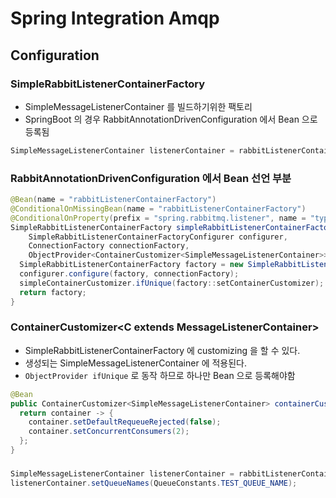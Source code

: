 # Spring Integration Amqp

## Configuration

### SimpleRabbitListenerContainerFactory

- SimpleMessageListenerContainer 를 빌드하기위한 팩토리
- SpringBoot 의 경우 RabbitAnnotationDrivenConfiguration 에서 Bean 으로 등록됨

```java
SimpleMessageListenerContainer listenerContainer = rabbitListenerContainerFactory.createListenerContainer();
```

### RabbitAnnotationDrivenConfiguration 에서 Bean 선언 부분 

```java
@Bean(name = "rabbitListenerContainerFactory")
@ConditionalOnMissingBean(name = "rabbitListenerContainerFactory")
@ConditionalOnProperty(prefix = "spring.rabbitmq.listener", name = "type", havingValue = "simple", matchIfMissing = true)
SimpleRabbitListenerContainerFactory simpleRabbitListenerContainerFactory(
    SimpleRabbitListenerContainerFactoryConfigurer configurer, 
    ConnectionFactory connectionFactory,
    ObjectProvider<ContainerCustomizer<SimpleMessageListenerContainer>> simpleContainerCustomizer) {
  SimpleRabbitListenerContainerFactory factory = new SimpleRabbitListenerContainerFactory();
  configurer.configure(factory, connectionFactory);
  simpleContainerCustomizer.ifUnique(factory::setContainerCustomizer);
  return factory;
}
```

### ContainerCustomizer\<C extends MessageListenerContainer>

- SimpleRabbitListenerContainerFactory 에 customizing 을 할 수 있다.
- 생성되는 SimpleMessageListenerContainer 에 적용된다.
- `ObjectProvider ifUnique` 로 동작 하므로 하나만 Bean 으로 등록해야함

```java
@Bean
public ContainerCustomizer<SimpleMessageListenerContainer> containerCustomizer() {
  return container -> {
    container.setDefaultRequeueRejected(false);
    container.setConcurrentConsumers(2);
  };
}
```

### 
```java
SimpleMessageListenerContainer listenerContainer = rabbitListenerContainerFactory.createListenerContainer();
listenerContainer.setQueueNames(QueueConstants.TEST_QUEUE_NAME);
```



